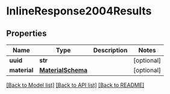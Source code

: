 # InlineResponse2004Results

## Properties
Name | Type | Description | Notes
------------ | ------------- | ------------- | -------------
**uuid** | **str** |  | [optional] 
**material** | [**MaterialSchema**](MaterialSchema.md) |  | [optional] 

[[Back to Model list]](../README.md#documentation-for-models) [[Back to API list]](../README.md#documentation-for-api-endpoints) [[Back to README]](../README.md)


